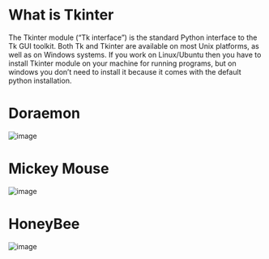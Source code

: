 # What is Tkinter

The Tkinter module (“Tk interface”) is the standard Python interface to the Tk GUI toolkit. Both Tk and Tkinter are available on most Unix platforms, as well as on Windows systems. If you work on Linux/Ubuntu then you have to install Tkinter module on your machine for running programs, but on windows you don’t need to install it because it comes with the default python installation.
# Doraemon
![image](https://user-images.githubusercontent.com/64529469/106380829-d6a3a000-63da-11eb-9803-6b603000b624.png)
# Mickey Mouse
![image](https://user-images.githubusercontent.com/64529469/106381785-38ff9f00-63e1-11eb-9990-8a76bf956357.png)
# HoneyBee
![image](https://user-images.githubusercontent.com/64529469/106381930-128e3380-63e2-11eb-96b5-56078dc14360.png)
